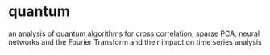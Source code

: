# quantum
an analysis of quantum algorithms for cross correlation, sparse PCA, neural networks and the Fourier Transform and their impact on time series analysis
